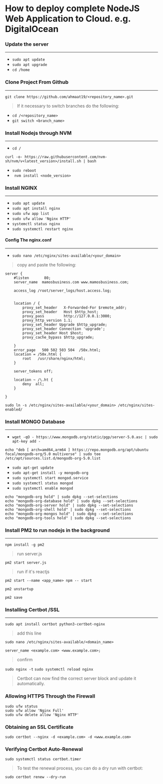 # How to deploy complete NodeJS Web Application to Cloud. e.g. DigitalOcean

### Update the server

---

- `sudo apt update`
- `sudo apt upgrade`
- `cd /home`

### Clone Project From Github

---

`git clone https://github.com/ahmaat19/<repository_name>.git `

> If it necessary to switch branches do the following:

- `cd /<repository_name>`
- `git switch <branch_name>`

### Install Nodejs through NVM

---

- `cd /`

```
curl -o- https://raw.githubusercontent.com/nvm-sh/nvm/v<latest_version>/install.sh | bash
```

- `sudo reboot`
- ` nvm install <node_version>`

### Install NGINX

---

- `sudo apt update`
- `sudo apt install nginx`
- `sudo ufw app list`
- `sudo ufw allow 'Nginx HTTP'`
- `systemctl status nginx`
- `sudo systemctl restart nginx`

#### Config The nginx.conf

---

- `sudo nano /etc/nginx/sites-available/<your_domain>`

> copy and paste the following:

```shell
server {
    #listen       80;
    server_name  mamosbusiness.com www.mamosbusiness.com;

    access_log /root/server_logs/host.access.log;


    location / {
        proxy_set_header   X-Forwarded-For $remote_addr;
        proxy_set_header   Host $http_host;
        proxy_pass         http://127.0.0.1:3000;
        proxy_http_version 1.1;
        proxy_set_header Upgrade $http_upgrade;
        proxy_set_header Connection 'upgrade';
        proxy_set_header Host $host;
        proxy_cache_bypass $http_upgrade;

    }
    error_page   500 502 503 504  /50x.html;
    location = /50x.html {
        root   /usr/share/nginx/html;
    }

    server_tokens off;

    location ~ /\.ht {
        deny  all;
    }

}
```

`sudo ln -s /etc/nginx/sites-available/<your_domain> /etc/nginx/sites-enabled/`

### Install MONGO Database

---

- `wget -qO - https://www.mongodb.org/static/pgp/server-5.0.asc | sudo apt-key add -`

```
echo "deb [ arch=amd64,arm64 ] https://repo.mongodb.org/apt/ubuntu focal/mongodb-org/5.0 multiverse" | sudo tee /etc/apt/sources.list.d/mongodb-org-5.0.list
```

- `sudo apt-get update`
- `sudo apt-get install -y mongodb-org`
- `sudo systemctl start mongod.service`
- `sudo systemctl status mongod`
- `sudo systemctl enable mongod`

```
echo "mongodb-org hold" | sudo dpkg --set-selections
echo "mongodb-org-database hold" | sudo dpkg --set-selections
echo "mongodb-org-server hold" | sudo dpkg --set-selections
echo "mongodb-org-shell hold" | sudo dpkg --set-selections
echo "mongodb-org-mongos hold" | sudo dpkg --set-selections
echo "mongodb-org-tools hold" | sudo dpkg --set-selections
```

### Install PM2 to run nodejs in the background

---

`npm install -g pm2`

> run server.js

`pm2 start server.js`

> run if it's reactjs

`pm2 start --name <app_name> npm -- start`

`pm2 unstartup`

`pm2 save`

### Installing Certbot /SSL

---

`sudo apt install certbot python3-certbot-nginx`

> add this line

`sudo nano /etc/nginx/sites-available/<domain_name>`

`server_name <example.com> <www.example.com>;`

> confirm

`sudo nginx -t`
`sudo systemctl reload nginx`

> Certbot can now find the correct server block and update it automatically.

### Allowing HTTPS Through the Firewall

```
sudo ufw status
sudo ufw allow 'Nginx Full'
sudo ufw delete allow 'Nginx HTTP'
```

### Obtaining an SSL Certificate

`sudo certbot --nginx -d <example.com> -d <www.example.com>`

### Verifying Certbot Auto-Renewal

`sudo systemctl status certbot.timer`

> To test the renewal process, you can do a dry run with certbot:

`sudo certbot renew --dry-run`
